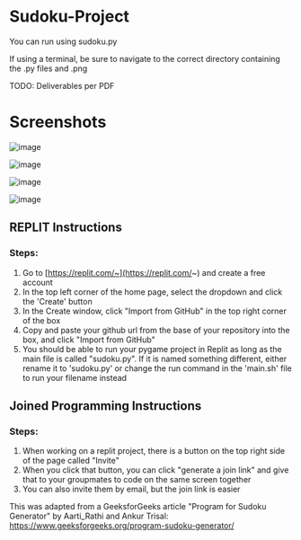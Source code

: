# Sudoku-Project

You can run using sudoku.py

If using a terminal, be sure to navigate to the correct directory containing the .py files and .png

TODO: Deliverables per PDF

# Screenshots

![image](https://user-images.githubusercontent.com/97141856/233831292-568215db-2614-45ff-8643-c14eade7af35.png)

![image](https://user-images.githubusercontent.com/97141856/233831568-351e0c4c-7173-4003-9314-a88fa3d5ae04.png)

![image](https://user-images.githubusercontent.com/97141856/233831608-d3c9363f-02df-4fcf-9ec4-2ef6786f4723.png)

![image](https://user-images.githubusercontent.com/97141856/233831504-d262ba4c-a6dd-46c2-ae1e-95b447ceb475.png)


## REPLIT Instructions

### Steps:
1. Go to [https://replit.com/~](https://replit.com/~) and create a free account
2. In the top left corner of the home page, select the dropdown and click the 'Create' button
3. In the Create window, click "Import from GitHub" in the top right corner of the box
4. Copy and paste your github url from the base of your repository into the box, and click "Import from GitHub"
5. You should be able to run your pygame project in Replit as long as the main file is called "sudoku.py". If it is named something different, either rename it to 'sudoku.py' or change the run command in the 'main.sh' file to run your filename instead

## Joined Programming Instructions

### Steps:
1. When working on a replit project, there is a button on the top right side of the page called "Invite"
2. When you click that button, you can click "generate a join link" and give that to your groupmates to code on the same screen together
3. You can also invite them by email, but the join link is easier

This was adapted from a GeeksforGeeks article "Program for Sudoku Generator" by Aarti_Rathi and Ankur Trisal: https://www.geeksforgeeks.org/program-sudoku-generator/

